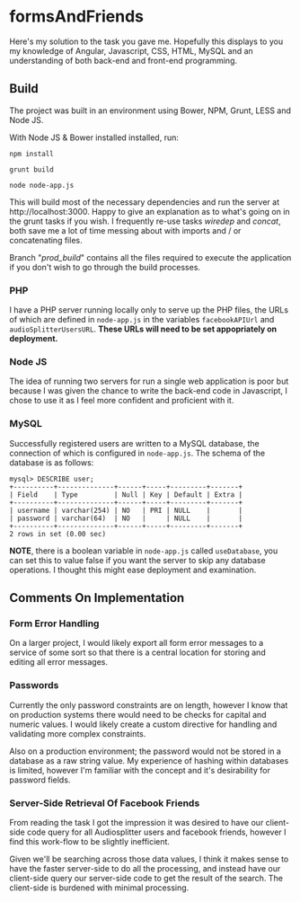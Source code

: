 # formsAndFriends

Here's my solution to the task you gave me. Hopefully this displays to you my knowledge of Angular, Javascript, CSS, HTML, MySQL and an understanding of both back-end and front-end programming.

## Build

The project was built in an environment using Bower, NPM, Grunt, LESS and Node JS.

With Node JS & Bower installed installed, run:

```
npm install

grunt build

node node-app.js
```
This will build most of the necessary dependencies and run the server at http://localhost:3000. Happy to give an explanation as to what's going on in the grunt tasks if you wish. I frequently re-use tasks *wiredep* and *concat*, both save me a lot of time messing about with imports and / or concatenating files.

Branch "*prod_build*" contains all the files required to execute the application if you don't wish to go through the build processes.

### PHP

I have a PHP server running locally only to serve up the PHP files, the URLs of which are defined in `node-app.js` in the variables `facebookAPIUrl` and `audioSplitterUsersURL`. **These URLs will need to be set appopriately on deployment.**

### Node JS

The idea of running two servers for run a single web application is poor but because I was given the chance to write the back-end code in Javascript, I chose to use it as I feel more confident and proficient with it.

### MySQL

Successfully registered users are written to a MySQL database, the connection of which is configured in `node-app.js`. The schema of the database is as follows:

```
mysql> DESCRIBE user;
+----------+--------------+------+-----+---------+-------+
| Field    | Type         | Null | Key | Default | Extra |
+----------+--------------+------+-----+---------+-------+
| username | varchar(254) | NO   | PRI | NULL    |       |
| password | varchar(64)  | NO   |     | NULL    |       |
+----------+--------------+------+-----+---------+-------+
2 rows in set (0.00 sec)
```

**NOTE**, there is a boolean variable in `node-app.js` called `useDatabase`, you can set this to value false if you want the server to skip any database operations. I thought this might ease deployment and examination.

## Comments On Implementation

### Form Error Handling
On a larger project, I would likely export all form error messages to a service of some sort so that there is a central location for storing and editing all error messages.

### Passwords

Currently the only password constraints are on length, however I know that on production systems there would need to be checks for capital and numeric values. I would likely create a custom directive for handling and validating more complex constraints.

Also on a production environment; the password would not be stored in a database as a raw string value. My experience of hashing within databases is limited, however I'm familiar with the concept and it's desirability for password fields.

### Server-Side Retrieval Of Facebook Friends

From reading the task I got the impression it was desired to have our client-side code query for all Audiosplitter users and facebook friends, however I find this work-flow to be slightly inefficient.

Given we'll be searching across those data values, I think it makes sense to have the faster server-side to do all the processing, and instead have our client-side query our server-side code to get the result of the search. The client-side is burdened with minimal processing.
